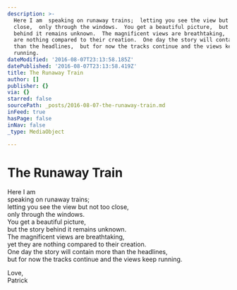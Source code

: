 ```yaml
---
description: >-
  Here I am  speaking on runaway trains;  letting you see the view but not too
  close,  only through the windows.  You get a beautiful picture,  but the story
  behind it remains unknown.  The magnificent views are breathtaking,  yet they
  are nothing compared to their creation.  One day the story will contain more
  than the headlines,  but for now the tracks continue and the views keep
  running.
dateModified: '2016-08-07T23:13:58.185Z'
datePublished: '2016-08-07T23:13:58.419Z'
title: The Runaway Train
author: []
publisher: {}
via: {}
starred: false
sourcePath: _posts/2016-08-07-the-runaway-train.md
inFeed: true
hasPage: false
inNav: false
_type: MediaObject

---
```

# The Runaway Train

Here I am  
speaking on runaway trains;  
letting you see the view but not too close,  
only through the windows.  
You get a beautiful picture,  
but the story behind it remains unknown.  
The magnificent views are breathtaking,  
yet they are nothing compared to their creation.  
One day the story will contain more than the headlines,  
but for now the tracks continue and the views keep running.

Love,  
Patrick